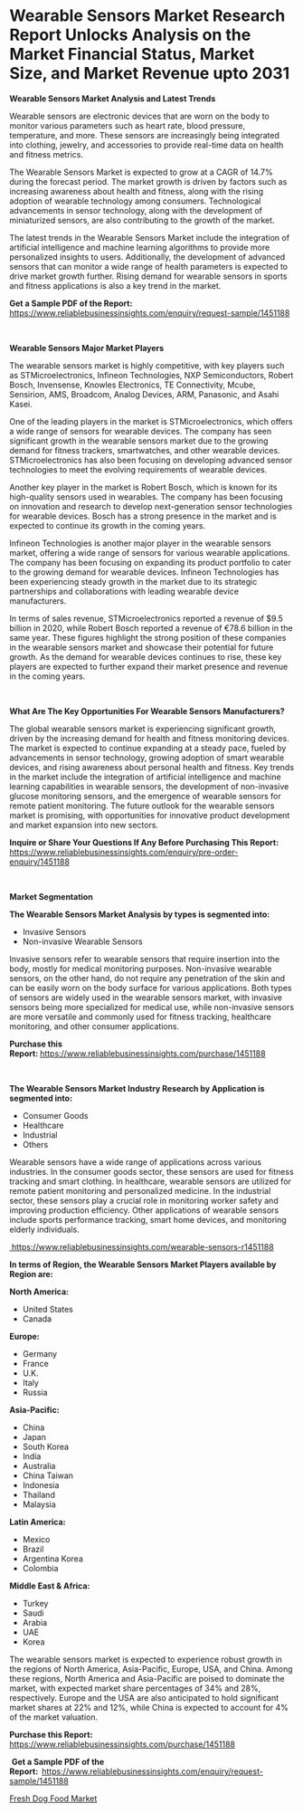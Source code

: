 <p><h1>Wearable Sensors Market Research Report Unlocks Analysis on the Market Financial Status, Market Size, and Market Revenue upto 2031</h1></p><p><strong>Wearable Sensors Market Analysis and Latest Trends</strong></p>
<p><p>Wearable sensors are electronic devices that are worn on the body to monitor various parameters such as heart rate, blood pressure, temperature, and more. These sensors are increasingly being integrated into clothing, jewelry, and accessories to provide real-time data on health and fitness metrics.</p><p>The Wearable Sensors Market is expected to grow at a CAGR of 14.7% during the forecast period. The market growth is driven by factors such as increasing awareness about health and fitness, along with the rising adoption of wearable technology among consumers. Technological advancements in sensor technology, along with the development of miniaturized sensors, are also contributing to the growth of the market.</p><p>The latest trends in the Wearable Sensors Market include the integration of artificial intelligence and machine learning algorithms to provide more personalized insights to users. Additionally, the development of advanced sensors that can monitor a wide range of health parameters is expected to drive market growth further. Rising demand for wearable sensors in sports and fitness applications is also a key trend in the market.</p></p>
<p><strong>Get a Sample PDF of the Report:&nbsp;</strong> <a href="https://www.reliablebusinessinsights.com/enquiry/request-sample/1451188">https://www.reliablebusinessinsights.com/enquiry/request-sample/1451188</a></p>
<p>&nbsp;</p>
<p><strong>Wearable Sensors Major Market Players</strong></p>
<p><p>The wearable sensors market is highly competitive, with key players such as STMicroelectronics, Infineon Technologies, NXP Semiconductors, Robert Bosch, Invensense, Knowles Electronics, TE Connectivity, Mcube, Sensirion, AMS, Broadcom, Analog Devices, ARM, Panasonic, and Asahi Kasei.</p><p>One of the leading players in the market is STMicroelectronics, which offers a wide range of sensors for wearable devices. The company has seen significant growth in the wearable sensors market due to the growing demand for fitness trackers, smartwatches, and other wearable devices. STMicroelectronics has also been focusing on developing advanced sensor technologies to meet the evolving requirements of wearable devices.</p><p>Another key player in the market is Robert Bosch, which is known for its high-quality sensors used in wearables. The company has been focusing on innovation and research to develop next-generation sensor technologies for wearable devices. Bosch has a strong presence in the market and is expected to continue its growth in the coming years.</p><p>Infineon Technologies is another major player in the wearable sensors market, offering a wide range of sensors for various wearable applications. The company has been focusing on expanding its product portfolio to cater to the growing demand for wearable devices. Infineon Technologies has been experiencing steady growth in the market due to its strategic partnerships and collaborations with leading wearable device manufacturers.</p><p>In terms of sales revenue, STMicroelectronics reported a revenue of $9.5 billion in 2020, while Robert Bosch reported a revenue of €78.6 billion in the same year. These figures highlight the strong position of these companies in the wearable sensors market and showcase their potential for future growth. As the demand for wearable devices continues to rise, these key players are expected to further expand their market presence and revenue in the coming years.</p></p>
<p>&nbsp;</p>
<p><strong>What Are The Key Opportunities For Wearable Sensors Manufacturers?</strong></p>
<p><p>The global wearable sensors market is experiencing significant growth, driven by the increasing demand for health and fitness monitoring devices. The market is expected to continue expanding at a steady pace, fueled by advancements in sensor technology, growing adoption of smart wearable devices, and rising awareness about personal health and fitness. Key trends in the market include the integration of artificial intelligence and machine learning capabilities in wearable sensors, the development of non-invasive glucose monitoring sensors, and the emergence of wearable sensors for remote patient monitoring. The future outlook for the wearable sensors market is promising, with opportunities for innovative product development and market expansion into new sectors.</p></p>
<p><strong>Inquire or Share Your Questions If Any Before Purchasing This Report:</strong> <a href="https://www.reliablebusinessinsights.com/enquiry/pre-order-enquiry/1451188">https://www.reliablebusinessinsights.com/enquiry/pre-order-enquiry/1451188</a></p>
<p>&nbsp;</p>
<p><strong>Market Segmentation</strong></p>
<p><strong>The Wearable Sensors Market Analysis by types is segmented into:</strong></p>
<p><ul><li>Invasive Sensors</li><li>Non-invasive Wearable Sensors</li></ul></p>
<p><p>Invasive sensors refer to wearable sensors that require insertion into the body, mostly for medical monitoring purposes. Non-invasive wearable sensors, on the other hand, do not require any penetration of the skin and can be easily worn on the body surface for various applications. Both types of sensors are widely used in the wearable sensors market, with invasive sensors being more specialized for medical use, while non-invasive sensors are more versatile and commonly used for fitness tracking, healthcare monitoring, and other consumer applications.</p></p>
<p><strong>Purchase this Report:&nbsp;</strong><a href="https://www.reliablebusinessinsights.com/purchase/1451188">https://www.reliablebusinessinsights.com/purchase/1451188</a></p>
<p>&nbsp;</p>
<p><strong>The Wearable Sensors Market Industry Research by Application is segmented into:</strong></p>
<p><ul><li>Consumer Goods</li><li>Healthcare</li><li>Industrial</li><li>Others</li></ul></p>
<p><p>Wearable sensors have a wide range of applications across various industries. In the consumer goods sector, these sensors are used for fitness tracking and smart clothing. In healthcare, wearable sensors are utilized for remote patient monitoring and personalized medicine. In the industrial sector, these sensors play a crucial role in monitoring worker safety and improving production efficiency. Other applications of wearable sensors include sports performance tracking, smart home devices, and monitoring elderly individuals.</p></p>
<p><a href="https://www.reliablebusinessinsights.com/wearable-sensors-r1451188">&nbsp;https://www.reliablebusinessinsights.com/wearable-sensors-r1451188</a></p>
<p><strong>In terms of Region, the Wearable Sensors Market Players available by Region are:</strong></p>
<p>
    <p> <strong> North America: </strong>
        <ul>
            <li>United States</li>
            <li>Canada</li>
        </ul>
        </p> 
    <p> <strong> Europe: </strong>
        <ul>
            <li>Germany</li>
            <li>France</li>
            <li>U.K.</li>
            <li>Italy</li>
            <li>Russia</li>
        </ul>
        </p> 
    <p> <strong> Asia-Pacific: </strong>
        <ul>
            <li>China</li>
            <li>Japan</li>
            <li>South Korea</li>
            <li>India</li>
            <li>Australia</li>
            <li>China Taiwan</li>
            <li>Indonesia</li>
            <li>Thailand</li>
            <li>Malaysia</li>
        </ul>
        </p> 
    <p> <strong> Latin America: </strong>
        <ul>
            <li>Mexico</li>
            <li>Brazil</li>
            <li>Argentina Korea</li>
            <li>Colombia</li>
        </ul>
        </p> 
    <p> <strong> Middle East & Africa: </strong>
        <ul>
            <li>Turkey</li>
            <li>Saudi</li>
            <li>Arabia</li>
            <li>UAE</li>
            <li>Korea</li>
        </ul>
    </p>
    </p>
<p><p>The wearable sensors market is expected to experience robust growth in the regions of North America, Asia-Pacific, Europe, USA, and China. Among these regions, North America and Asia-Pacific are poised to dominate the market, with expected market share percentages of 34% and 28%, respectively. Europe and the USA are also anticipated to hold significant market shares at 22% and 12%, while China is expected to account for 4% of the market valuation.</p></p>
<p><strong>Purchase this Report: </strong><a href="https://www.reliablebusinessinsights.com/purchase/1451188">https://www.reliablebusinessinsights.com/purchase/1451188</a></p>
<p>&nbsp;<strong>Get a Sample PDF of the Report:&nbsp;&nbsp;</strong><a href="https://www.reliablebusinessinsights.com/enquiry/request-sample/1451188">https://www.reliablebusinessinsights.com/enquiry/request-sample/1451188</a></p>
<p><strong></strong></p>
<p><p><a href="https://github.com/maesanjaya8/Market-Research-Report-List-1/blob/main/fresh-dog-food-market.md">Fresh Dog Food Market</a></p></p>